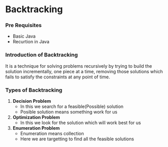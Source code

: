# Backtracking

### Pre Requisites
- Basic Java
- Recurtion in Java

### Introduction of Backtracking
 It is a technique for solving problems recursively by trying to build the solution incrementally, one piece at a time, removing those solutions which fails to satisfy the constraints at any point of time.

### Types of Backtracking
1. **Decision Problem**
    - In this we search for a feasible(Possible) solution
    - Posible solution means something work for us
2. **Optimization Problem**
    - In this we look for the solution which will work best for us
3. **Enumeration Problem**
    - Enumeration means collection
    - Here we are targetting to find all the feasible solutions


